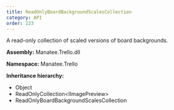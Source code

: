 ```yaml
---
title: ReadOnlyBoardBackgroundScalesCollection
category: API
order: 223
---
```


A read-only collection of scaled versions of board backgrounds.

**Assembly:** Manatee.Trello.dll

**Namespace:** Manatee.Trello

**Inheritance hierarchy:**

- Object
- ReadOnlyCollection&lt;IImagePreview&gt;
- ReadOnlyBoardBackgroundScalesCollection

